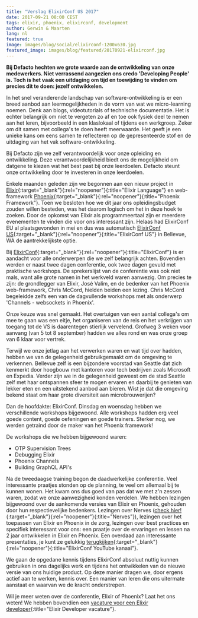```yaml
---
title: "Verslag ElixirConf US 2017"
date: 2017-09-21 08:00 CEST
tags: elixir, phoenix, elixirconf, development
author: Gerwin & Maarten
lang: nl
featured: true
image: images/blog/social/elixirconf-1200x630.jpg
featured_image: images/blog/featured/20170921-elixirconf.jpg
---
```


__Bij Defacto hechten we grote waarde aan de ontwikkeling van onze medewerkers. Niet verrassend aangezien ons credo 'Developing People' is. Toch is het vaak een uitdaging om tijd en toewijding te vinden om precies dit te doen: jezelf ontwikkelen.__

In het snel veranderende landschap van software-ontwikkeling is er een breed aanbod aan leermogelijkheden in de vorm van wat we micro-learning noemen. Denk aan blogs, videotutorials of technische documentatie. Het is echter belangrijk om niet te vergeten zo af en toe ook fysiek deel te nemen aan het leren, bijvoorbeeld in een klaslokaal of tijdens een werkgroep. Zeker om dit samen met collega's te doen heeft meerwaarde. Het geeft je een unieke kans om eens samen te reflecteren op de gepresenteerde stof en de uitdaging van het vak software-ontwikkeling.

Bij Defacto zijn we zelf verantwoordelijk voor onze opleiding en ontwikkeling. Deze verantwoordelijkheid biedt ons de mogelijkheid om datgene te kiezen wat het best past bij onze leerdoelen. Defacto steunt onze ontwikkeling door te investeren in onze leerdoelen.

Enkele maanden geleden zijn we begonnen aan een nieuw project in [Elixir](https://elixir-lang.org/){:target="_blank"}{:rel="noopener"}{:title="Elixir Language"} en web-framework [Phoenix](http://phoenixframework.org/){:target="_blank"}{:rel="noopener"}{:title="Phoenix Framework"}. Toen we besloten hoe we dit jaar ons opleidingsbudget zouden willen besteden, was het daarom logisch om het in deze hoek te zoeken. Door de opkomst van Elixir als programmeertaal zijn er meerdere evenementen te vinden die voor ons interessant zijn. Helaas had ElixirConf EU al plaatsgevonden in mei en dus was automatisch [ElixirConf US](http://elixirconf.com){:target="_blank"}{:rel="noopener"}{:title="ElixirConf US"} in Bellevue, WA de aantrekkelijkste optie.

Bij [ElixirConf](http://elixirconf.com){:target="_blank"}{:rel="noopener"}{:title="ElixirConf"} is er aandacht voor alle onderwerpen die we zelf belangrijk achten. Bovendien werden er naast twee dagen conferentie, ook twee dagen gevuld met praktische workshops. De sprekerslijst van de conferentie was ook niet mals, want alle grote namen in het werkveld waren aanwezig. Om precies te zijn: de grondlegger van Elixir, José Valim, en de bedenker van het Phoenix web-framework, Chris McCord, hielden beiden een lezing. Chris McCord begeleidde zelfs een van de dagvullende workshops met als onderwerp 'Channels - websockets in Phoenix'.

Onze keuze was snel gemaakt. Het overtuigen van een aantal collega's om mee te gaan was een eitje, het organiseren van de reis en het verkrijgen van toegang tot de VS is daarentegen stierlijk vervelend. Grofweg 3 weken voor aanvang (van 5 tot 8 september) hadden we alles rond en was onze groep van 6 klaar voor vertrek.

Terwijl we onze jetlag aan het verwerken waren en wat tijd over hadden, hebben we van de gelegenheid gebruikgemaakt om de omgeving te verkennen. Bellevue zelf is een bijzondere voorstad van Seattle dat zich kenmerkt door hoogbouw met kantoren voor tech bedrijven zoals Microsoft en Expedia. Verder zijn we in de gelegenheid geweest om de stad Seattle zelf met haar ontspannen sfeer te mogen ervaren en daarbij te genieten van lekker eten en een uitstekend aanbod aan bieren. Wist je dat die omgeving bekend staat om haar grote diversiteit aan microbrouwerijen?

Dan de hoofdakte: ElixirConf. Dinsdag en woensdag hebben we verschillende workshops bijgewoond. Alle workshops hadden erg veel goede content, goede oefeningen en goede trainers. Sterker nog, we werden getraind door de maker van het Phoenix framework!

De workshops die we hebben bijgewoond waren:

- OTP Supervision Trees
- Debugging Elixir
- Phoenix Channels
- Building GraphQL API's

Na de tweedaagse training begon de daadwerkelijke conferentie. Veel interessante praatjes stonden op de planning, te veel om allemaal bij te kunnen wonen. Het kwam ons dus goed van pas dat we met z'n zessen waren, zodat we onze aanwezigheid konden verdelen. We hebben lezingen bijgewoond over de aankomende versies van Elixir en Phoenix, gehouden door hun respectievelijke bedenkers. Lezingen over Nerves ([check hier!](http://nerves-project.org){:target="_blank"}{:rel="noopener"}{:title="Nerves"}), lezingen over het toepassen van Elixir en Phoenix in de zorg, lezingen over best practices en specifiek interessant voor ons: een praatje over de ervaringen en lessen na 2 jaar ontwikkelen in Elixir en Phoenix. Een overdaad aan interessante presentaties, je kunt ze gelukkig [terugkijken](https://www.youtube.com/channel/UC0l2QTnO1P2iph-86HHilMQ/videos){:target="_blank"}{:rel="noopener"}{:title="ElixirConf YouTube kanaal"}.

We gaan de opgedane kennis tijdens ElixirConf absoluut nuttig kunnen gebruiken in ons dagelijks werk en tijdens het ontwikkelen van de nieuwe versie van ons huidige product. Op deze manier dragen we, door ergens actief aan te werken, kennis over. Een manier van leren die ons uitermate aanstaat en waarvan we de kracht onderstrepen.

Wil je meer weten over de conferentie, Elixir of Phoenix? Laat het ons weten! We hebben bovendien een [vacature voor een Elixir developer](/jobs/elixir-developer/){:title="Elixir Developer vacature"}.
